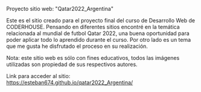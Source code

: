 Proyecto sitio web: "Qatar2022_Argentina"

Este es el sitio creado para el proyecto final del curso de Desarrollo Web de CODERHOUSE.
Pensando en diferentes sitios encontré en la temática relacionada al mundial de futbol Qatar 2022, una buena oportunidad 
para poder aplicar todo lo aprendido durante el curso. Por otro lado es un tema que me gusta he disfrutado el proceso en 
su realización.

Nota: este sitio web es sólo con fines educativos, todos las imágenes utilizadas son propiedad de sus respectivos autores.

Link para acceder al sitio: https://esteban674.github.io/qatar2022_Argentina/